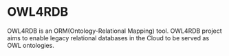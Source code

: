 OWL4RDB
=======

OWL4RDB is an ORM(Ontology-Relational Mapping) tool. OWL4RDB project aims to enable legacy relational databases in the Cloud to be served as OWL ontologies.